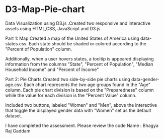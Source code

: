 # D3-Map-Pie-chart

Data Visualization using D3.js .Created two responsive and interactive assets using HTML,CSS, JavaScript and D3.js

Part 1: Map
Created a map of the United States of America using data-states.csv. Each state should be shaded or colored according to the "Percent of Population" column.

Additionally, when a user hovers states, a tooltip is appeared displaying information from the columns "State", "Percent of Population", "Median Household Income" and "Percent of Income"

Part 2: Pie Charts
Created two side-by-side pie charts using data-gender-age.csv. Each chart represents the two age groups found in the "Age" column. Each pie chart division is  based on the "Preparedness" column while the value for each division is the "Percent Value" column.

Included two buttons, labeled "Women" and "Men", above the interactive that toggle the displayed gender data with "Women" set as the default dataset.


I have completed the assessment. Please review the code 
Name : Bhagya Raj Gaddam
